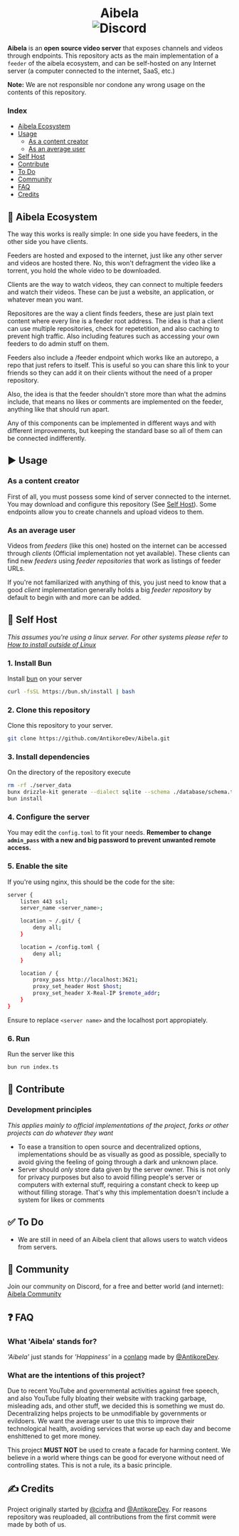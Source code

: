 <h1 align="center">
Aibela
<br>
<img alt="Discord" src="https://img.shields.io/discord/1380580477504589865?style=for-the-badge&label=Discord&color=5865f2">

</h1>

**Aibela** is an **open source video server** that exposes channels and videos through endpoints. This repository acts as the main implementation of a `feeder` of the aibela ecosystem, and can be self-hosted on any Internet server (a computer connected to the internet, SaaS, etc.)

**Note:** We are not responsible nor condone any wrong usage on the contents of this repository.

### Index 
- [Aibela Ecosystem](#-aibela-ecosystem)<br>
- [Usage](#️-usage)<br>
  - [As a content creator](#as-a-content-creator)
  - [As an average user](#as-an-average-user)
- [Self Host](#-self-host)
- [Contribute](#-contribute)
- [To Do](#-to-do)
- [Community](#-community)
- [FAQ](#-faq)
- [Credits](#️-credits)


## 🌿 Aibela Ecosystem
The way this works is really simple: In one side you have feeders, in the other side you have clients. 

Feeders are hosted and exposed to the internet, just like any other server and videos are hosted there. No, this won't defragment the video like a torrent, you hold the whole video to be downloaded. 

Clients are the way to watch videos, they can connect to multiple feeders and watch their videos. These can be just a website, an application, or whatever mean you want. 

Repositores are the way a client finds feeders, these are just plain text content where every line is a feeder root address. The idea is that a client can use multiple repositories, check for repetetition, and also caching to prevent high traffic. Also including features such as accessing your own feeders to do admin stuff on them.

Feeders also include a /feeder endpoint which works like an autorepo, a repo that just refers to itself. This is useful so you can share this link to your friends so they can add it on their clients without the need of a proper repository.

Also, the idea is that the feeder shouldn't store more than what the admins include, that means no likes or comments are implemented on the feeder, anything like that should run apart.

Any of this components can be implemented in different ways and with different improvements, but keeping the standard base so all of them can be connected indifferently.

## ▶️ Usage

### As a content creator
First of all, you must possess some kind of server connected to the internet. You may download and configure this repository (See [Self Host](#self-host)). Some endpoints allow you to create channels and upload videos to them.

### As an average user
Videos from _feeders_ (like this one) hosted on the internet can be accessed through _clients_ (Official implementation not yet available). These clients can find new _feeders_ using _feeder repositories_ that work as listings of feeder URLs.

If you're not familiarized with anything of this, you just need to know that a good _client_ implementation generally holds a big _feeder repository_ by default to begin with and more can be added.

## 🛟 Self Host
_This assumes you're using a linux server. For other systems please refer to [How to install outside of Linux](https://www.youtube.com/watch?v=dQw4w9WgXcQ)_

### 1. Install Bun
Install [bun](https://bun.com/) on your server
```bash
curl -fsSL https://bun.sh/install | bash
```

### 2. Clone this repository
Clone this repository to your server. 
```bash
git clone https://github.com/AntikoreDev/Aibela.git
```

### 3. Install dependencies
On the directory of the repository execute
```bash
rm -rf ./server_data
bunx drizzle-kit generate --dialect sqlite --schema ./database/schema.ts
bun install
```

### 4. Configure the server
You may edit the `config.toml` to fit your needs. **Remember to change `admin_pass` with a new and big password to prevent unwanted remote access.**

### 5. Enable the site
If you're using nginx, this should be the code for the site:
```bash
server {
    listen 443 ssl;
    server_name <server_name>;

    location ~ /.git/ {
        deny all;
    }

	location = /config.toml {
        deny all;
    }

    location / {
        proxy_pass http://localhost:3621;
        proxy_set_header Host $host;
        proxy_set_header X-Real-IP $remote_addr;
    }
}
``` 
Ensure to replace `<server name>` and the localhost port appropiately.

### 6. Run
Run the server like this
```bash
bun run index.ts
```

## 🧱 Contribute

### Development principles
_This applies mainly to official implementations of the project, forks or other projects can do whatever they want_
- To ease a transition to open source and decentralized options, implementations should be as visually as good as possible, specially to avoid giving the feeling of going through a dark and unknown place.
- Server should _only_ store data given by the server owner. This is not only for privacy purposes but also to avoid filling people's server or computers with external stuff, requiring a constant check to keep up without filling storage. That's why this implementation doesn't include a system for likes or comments

## ✅ To Do
- We are still in need of an Aibela client that allows users to watch videos from servers.

## 👥 Community
Join our community on Discord, for a free and better world (and internet): [Aibela Community](https://discord.gg/W4R4vDTT)

## ❓ FAQ

### What 'Aibela' stands for?
_'Aibela'_ just stands for _'Happiness'_ in a [conlang](https://en.wikipedia.org/wiki/Constructed_language) made by [@AntikoreDev](https://github.com/AntikoreDev).

### What are the intentions of this project?
Due to recent YouTube and governmental activities against free speech, and also YouTube fully bloating their website with tracking garbage, misleading ads, and other stuff, we decided this is something we must do. Decentralizing helps projects to be unmodifiable by governments or evildoers. We want the average user to use this to improve their technological health, avoiding services that worse up each day and become enshittened to get more money.

This project **MUST NOT** be used to create a facade for harming content. We believe in a world where things can be good for everyone without need of controlling
states. This is not a rule, its a basic principle.

## ✍️ Credits
Project originally started by [@cixfra](https://github.com/cixfra) and [@AntikoreDev](https://github.com/AntikoreDev). For reasons repository was reuploaded, all 
contributions from the first commit were made by both of us.